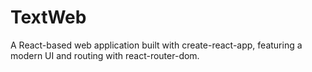 # TextWeb
A React-based web application built with create-react-app, featuring a modern UI and routing with react-router-dom. 
